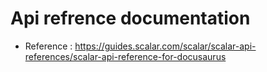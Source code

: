 # Api refrence documentation

- Reference : https://guides.scalar.com/scalar/scalar-api-references/scalar-api-reference-for-docusaurus
